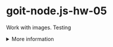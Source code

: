 # goit-node.js-hw-05

Work with images. Testing

<details>
<summary>More information</summary>

## GoIT Node.js Course Template Homework

Виконайте форк цього репозиторію для виконання домашніх завдань (2-6) Форк створить репозиторій на вашому
http://github.com

Додайте ментора до колаборації

Для кожної домашньої роботи створюйте свою гілку.

-  hw02
-  hw03
-  hw04
-  hw05
-  hw06

Кожна нова гілка для др повинна робитися з master

Після того, як ви закінчили виконувати домашнє завдання у своїй гілці, необхідно зробити пулл-реквест
(PR). Потім додати ментора для рев'ю коду. Тільки після того, як ментор заапрувить PR, ви можете виконати
мердж гілки з домашнім завданням у майстер.

Уважно читайте коментарі ментора. Виправте зауваження та зробіть коміт у гілці з домашнім завданням.
Зміни підтягнуться у PR автоматично після того, як ви відправите коміт з виправленнями на github Після
виправлення знову додайте ментора на рев'ю коду.

-  При здачі домашньої роботи є посилання на PR
-  JS-код чистий та зрозумілий, для форматування використовується Prettier

### Команди:

-  `npm start` &mdash; старт сервера в режимі production
-  `npm run start:dev` &mdash; старт сервера в режимі розробки (development)
-  `npm run lint` &mdash; запустити виконання перевірки коду з eslint, необхідно виконувати перед кожним
   PR та виправляти всі помилки лінтера
-  `npm lint:fix` &mdash; та ж перевірка лінтера, але з автоматичними виправленнями простих помилок

</details>
